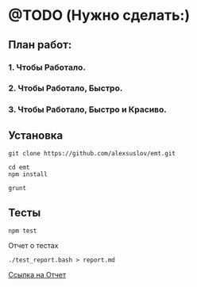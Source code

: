 # @TODO (Нужно сделать:)
## План работ:
### 1. Чтобы Работало.

### 2. Чтобы Работало, Быстро.

### 3. Чтобы Работало, Быстро и Красиво.

## Установка
```
git clone https://github.com/alexsuslov/emt.git

cd emt
npm install

grunt

```

## Тесты
```
npm test
```

Отчет о тестах
```
./test_report.bash > report.md
```

[Ссылка на Отчет](https://github.com/alexsuslov/emt/blob/master/report.md)




